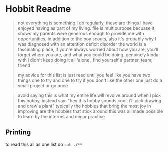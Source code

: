 # Hobbit Readme

> not everything is something I do regularly, these are things I have enjoyed having as part of my living.
> file is multipurpose becuase it shows my parents were generous enough to provide me with opportunities,
> in addition to the boy scouts, also it's probably why I was diagnosed with an attention deficit disorder
> the world is a fascinating place, if you're always worried about how you are, you'll forget where you are,
> and what you could be doing, genuinely kinda with i didn't keep doing it all 'alone', find yourself a partner, team, friend
>
> my advice for this list is just read until you feel like you have two things
> one to try and one to try if you don't like the other one
> just do a small project or go once

> avoid saying this is what my entire life will revolve around when i pick this hobby,
> instead say: "hey this hobby sounds cool, i'll pick drawing and draw a plant"
> typically the hobbies that bring the most joy in improving are the hobbies that stick around
> this was all made possible to learn by the internet and minor practice

## Printing

to read this all as one list do `cat ./**`

